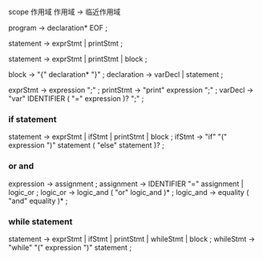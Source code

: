 scope 作用域
作用域 -> 临近作用域


program        → declaration* EOF ;

statement      → exprStmt | printStmt ;


statement      → exprStmt | printStmt | block ;

block          → "{" declaration* "}" ;
declaration    → varDecl | statement ;

exprStmt       → expression ";" ;
printStmt      → "print" expression ";" ;
varDecl        → "var" IDENTIFIER ( "=" expression )? ";" ;



### if statement
statement      → exprStmt | ifStmt | printStmt | block ;
ifStmt         → "if" "(" expression ")" statement ( "else" statement )? ;


### or and 
expression     → assignment ;
assignment     → IDENTIFIER "=" assignment | logic_or ;
logic_or       → logic_and ( "or" logic_and )* ;
logic_and      → equality ( "and" equality )* ;

### while statement
statement      → exprStmt | ifStmt | printStmt | whileStmt | block ;
whileStmt      → "while" "(" expression ")" statement ;